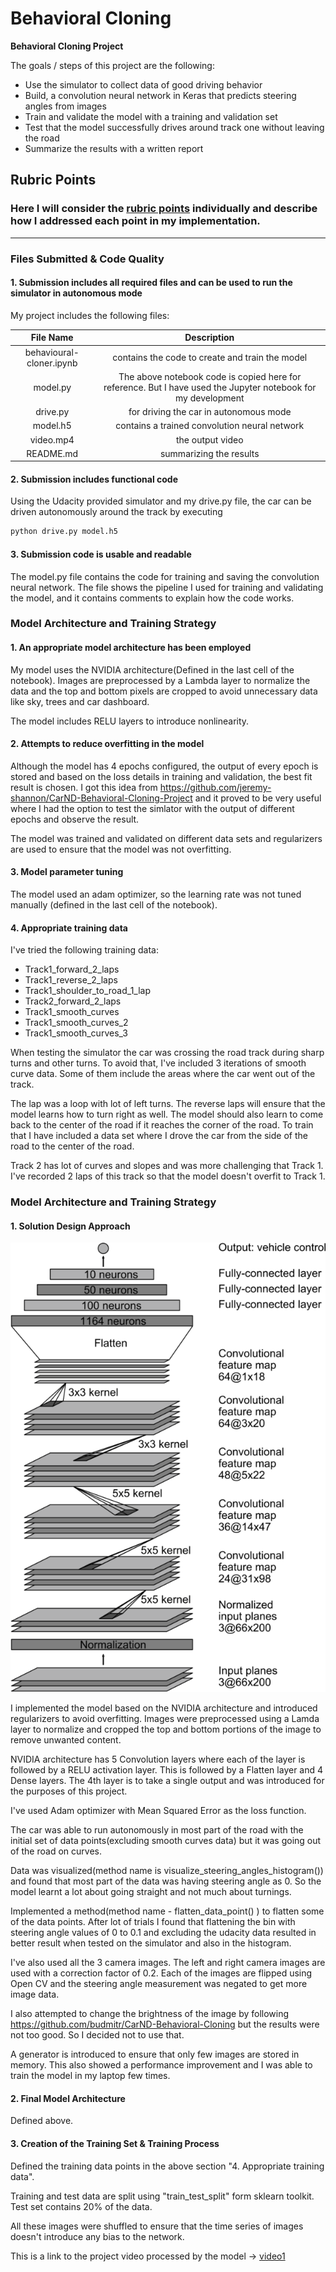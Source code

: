 # **Behavioral Cloning** 

**Behavioral Cloning Project**

The goals / steps of this project are the following:
* Use the simulator to collect data of good driving behavior
* Build, a convolution neural network in Keras that predicts steering angles from images
* Train and validate the model with a training and validation set
* Test that the model successfully drives around track one without leaving the road
* Summarize the results with a written report


[//]: # (Image References)

[image1]: ./images/nvidia-cnn-architecture-624x890.png "NVIDIA CNN Architecture"
[video1]: ./video.mp4	

## Rubric Points
### Here I will consider the [rubric points](https://review.udacity.com/#!/rubrics/432/view) individually and describe how I addressed each point in my implementation.  

---
### Files Submitted & Code Quality

#### 1. Submission includes all required files and can be used to run the simulator in autonomous mode

My project includes the following files:

File Name | Description |
:--:|:--:|
behavioural-cloner.ipynb | contains the code to create and train the model|
model.py | The above notebook code is copied here for reference. But I have used the Jupyter notebook for my development|
drive.py | for driving the car in autonomous mode |
model.h5 | contains a trained convolution neural network |
video.mp4 | the output video |
README.md | summarizing the results |

#### 2. Submission includes functional code
Using the Udacity provided simulator and my drive.py file, the car can be driven autonomously around the track by executing 
```sh
python drive.py model.h5
```

#### 3. Submission code is usable and readable

The model.py file contains the code for training and saving the convolution neural network. The file shows the pipeline I used for training and validating the model, and it contains comments to explain how the code works.

### Model Architecture and Training Strategy

#### 1. An appropriate model architecture has been employed

My model uses the NVIDIA architecture(Defined in the last cell of the notebook). Images are preprocessed by a Lambda layer to normalize the data and the top and bottom pixels are cropped to avoid unnecessary data like sky, trees and car dashboard.

The model includes RELU layers to introduce nonlinearity. 

#### 2. Attempts to reduce overfitting in the model

Although the model has 4 epochs configured, the output of every epoch is stored and based on the loss details in training and validation, the best fit result is chosen.  I got this idea from https://github.com/jeremy-shannon/CarND-Behavioral-Cloning-Project and it proved to be very useful where I had the option to test the simlator with the output of different epochs and observe the result.

The model was trained and validated on different data sets and regularizers are used to ensure that the model was not overfitting.

#### 3. Model parameter tuning

The model used an adam optimizer, so the learning rate was not tuned manually (defined in the last cell of the notebook).

#### 4. Appropriate training data

I've tried the following training data:

* Track1_forward_2_laps
* Track1_reverse_2_laps
* Track1_shoulder_to_road_1_lap
* Track2_forward_2_laps
* Track1_smooth_curves
* Track1_smooth_curves_2
* Track1_smooth_curves_3

When testing the simulator the car was crossing the road track during sharp turns and other turns. To avoid that, I've included 3 iterations of smooth curve data. Some of them include the areas where the car went out of the track. 

The lap was a loop with lot of left turns. The reverse laps will ensure that the model learns how to turn right as well. The model should also learn to come back to the center of the road if it reaches the corner of the road. To train that I have included a data set where I drove the car from the side of the road to the center of the road.

Track 2 has lot of curves and slopes and was more challenging that Track 1. I've recorded 2 laps of this track so that the model doesn't overfit to Track 1.

### Model Architecture and Training Strategy

#### 1. Solution Design Approach

![alt text][image1]

I implemented the model based on the NVIDIA architecture and introduced regularizers to avoid overfitting. Images were preprocessed using a Lamda layer to normalize and cropped the top and bottom portions of the image to remove unwanted content.

NVIDIA architecture has 5 Convolution layers where each of the layer is followed by a RELU activation layer. This is followed by a Flatten layer and 4 Dense layers. The 4th layer is to take a single output and was introduced for the purposes of this project.

I've used Adam optimizer with Mean Squared Error as the loss function.

The car was able to run autonomously in most part of the road with the initial set of data points(excluding smooth curves data) but it was going out of the road on curves.

Data was visualized(method name is visualize_steering_angles_histogram())  and found that most part of the data was having steering angle as 0. So the model learnt a lot about going straight and not much about turnings.

Implemented a method(method name - flatten_data_point() ) to flatten some of the data points. After lot of trials I found that flattening the bin with steering angle values of 0 to 0.1 and excluding the udacity data resulted in better result when tested on the simulator and also in the histogram.

I've also used all the 3 camera images. The left and right camera images are used with a correction factor of 0.2. Each of the images are flipped using Open CV and the steering angle measurement was negated to get more image data.

I also attempted to change the brightness of the image by following https://github.com/budmitr/CarND-Behavioral-Cloning but the results were not too good. So I decided not to use that.

A generator is introduced to ensure that only few images are stored in memory. This also showed a performance improvement and I was able to train the model in my laptop few times.

#### 2. Final Model Architecture
Defined above.

#### 3. Creation of the Training Set & Training Process

Defined the training data points in the above section "4. Appropriate training data".

Training and test data are split using "train_test_split" form sklearn toolkit. Test set contains 20% of the data.

All these images were shuffled to ensure that the time series of images doesn't introduce any bias to the network.

This is a link to the project video processed by the model -> [video1]
